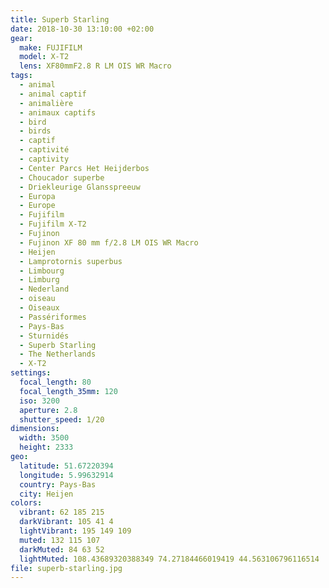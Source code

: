 ```yaml
---
title: Superb Starling
date: 2018-10-30 13:10:00 +02:00
gear:
  make: FUJIFILM
  model: X-T2
  lens: XF80mmF2.8 R LM OIS WR Macro
tags:
  - animal
  - animal captif
  - animalière
  - animaux captifs
  - bird
  - birds
  - captif
  - captivité
  - captivity
  - Center Parcs Het Heijderbos
  - Choucador superbe
  - Driekleurige Glansspreeuw
  - Europa
  - Europe
  - Fujifilm
  - Fujifilm X-T2
  - Fujinon
  - Fujinon XF 80 mm f/2.8 LM OIS WR Macro
  - Heijen
  - Lamprotornis superbus
  - Limbourg
  - Limburg
  - Nederland
  - oiseau
  - Oiseaux
  - Passériformes
  - Pays-Bas
  - Sturnidés
  - Superb Starling
  - The Netherlands
  - X-T2
settings:
  focal_length: 80
  focal_length_35mm: 120
  iso: 3200
  aperture: 2.8
  shutter_speed: 1/20
dimensions:
  width: 3500
  height: 2333
geo:
  latitude: 51.67220394
  longitude: 5.99632914
  country: Pays-Bas
  city: Heijen
colors:
  vibrant: 62 185 215
  darkVibrant: 105 41 4
  lightVibrant: 195 149 109
  muted: 132 115 107
  darkMuted: 84 63 52
  lightMuted: 108.43689320388349 74.27184466019419 44.563106796116514
file: superb-starling.jpg
---
```



